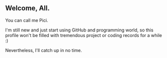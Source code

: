 ## Welcome, All.

You can call me Pici.<br>

I'm still new and just start using GitHub and programming world, so this profile won't be filled with tremendous project or coding records for a while :)<br>

Nevertheless, I'll catch up in no time.
